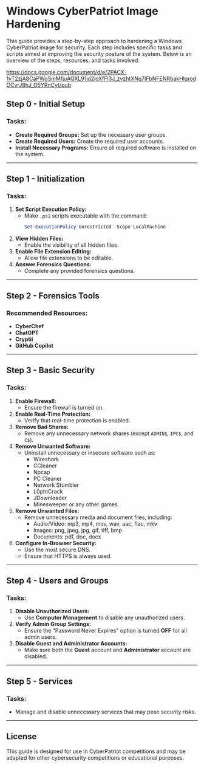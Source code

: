 # Windows CyberPatriot Image Hardening

This guide provides a step-by-step approach to hardening a Windows CyberPatriot image for security. Each step includes specific tasks and scripts aimed at improving the security posture of the system. Below is an overview of the steps, resources, and tasks involved.

https://docs.google.com/document/d/e/2PACX-1vT2zjA8CaPWgSmMfjuAQXL91jd2ioXfFl3J_zvzhtXNg7lFbNFENRbakHlqrodOCvrJ8hJ_O5YRnCyt/pub

## Step 0 - Initial Setup
### Tasks:
- **Create Required Groups:** Set up the necessary user groups.
- **Create Required Users:** Create the required user accounts.
- **Install Necessary Programs:** Ensure all required software is installed on the system.

---

## Step 1 - Initialization
### Tasks:
1. **Set Script Execution Policy:**
   - Make `.ps1` scripts executable with the command:
     ```powershell
     Set-ExecutionPolicy Unrestricted -Scope LocalMachine
     ```
2. **View Hidden Files:**
   - Enable the visibility of all hidden files.
3. **Enable File Extension Editing:**
   - Allow file extensions to be editable.
4. **Answer Forensics Questions:**
   - Complete any provided forensics questions.

---

## Step 2 - Forensics Tools
### Recommended Resources:
- **CyberChef**
- **ChatGPT**
- **Cryptii**
- **GitHub Copilot**

---

## Step 3 - Basic Security
### Tasks:
1. **Enable Firewall:**
   - Ensure the firewall is turned on.
2. **Enable Real-Time Protection:**
   - Verify that real-time protection is enabled.
3. **Remove Bad Shares:**
   - Remove any unnecessary network shares (except `ADMIN$`, `IPC$`, and `C$`).
4. **Remove Unwanted Software:**
   - Uninstall unnecessary or insecure software such as:
     - Wireshark
     - CCleaner
     - Npcap
     - PC Cleaner
     - Network Stumbler
     - L0phtCrack
     - JDownloader
     - Minesweeper or any other games.
5. **Remove Unwanted Files:**
   - Remove unnecessary media and document files, including:
     - Audio/Video: mp3, mp4, mov, wav, aac, flac, mkv
     - Images: png, jpeg, jpg, gif, tiff, bmp
     - Documents: pdf, doc, docx
6. **Configure In-Browser Security:**
   - Use the most secure DNS.
   - Ensure that HTTPS is always used.

---

## Step 4 - Users and Groups
### Tasks:
1. **Disable Unauthorized Users:**
   - Use **Computer Management** to disable any unauthorized users.
2. **Verify Admin Group Settings:**
   - Ensure the "Password Never Expires" option is turned **OFF** for all admin users.
3. **Disable Guest and Administrator Accounts:**
   - Make sure both the **Guest** account and **Administrator** account are disabled.

---

## Step 5 - Services
### Tasks:
- Manage and disable unnecessary services that may pose security risks.

---

## License
This guide is designed for use in CyberPatriot competitions and may be adapted for other cybersecurity competitions or educational purposes.
